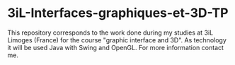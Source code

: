 # 3iL-Interfaces-graphiques-et-3D-TP

This repository corresponds to the work done during my studies at 3iL Limoges (France) for the course "graphic interface and 3D".
As technology it will be used Java with Swing and OpenGL.
For more information contact me.
